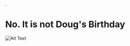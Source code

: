 
 .   
    
# **No. It is not Doug's Birthday**

![Alt Text](https://media.giphy.com/media/LRKET0Syb0rDO/giphy.gif)

